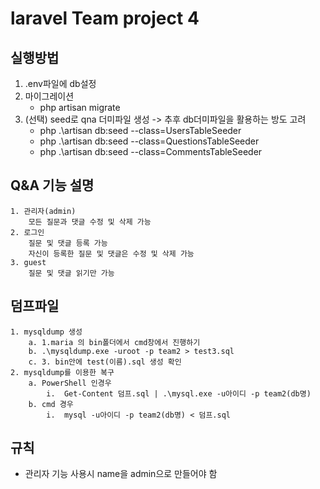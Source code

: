 laravel Team project 4
======================

## 실행방법

1. .env파일에 db설정
2. 마이그레이션
    - php artisan migrate
3. (선택) seed로 qna 더미파일 생성 -> 추후 db더미파일을 활용하는 방도 고려
    - php .\artisan db:seed --class=UsersTableSeeder  
    - php .\artisan db:seed --class=QuestionsTableSeeder
    - php .\artisan db:seed --class=CommentsTableSeeder 


## Q&A 기능 설명
    1. 관리자(admin)
        모든 질문과 댓글 수정 및 삭제 가능
    2. 로그인
        질문 및 댓글 등록 가능
        자신이 등록한 질문 및 댓글은 수정 및 삭제 가능
    3. guest
        질문 및 댓글 읽기만 가능

## 덤프파일
    1. mysqldump 생성
		a. 1.maria 의 bin폴더에서 cmd창에서 진행하기
		b. .\mysqldump.exe -uroot -p team2 > test3.sql
		c. 3. bin안에 test(이름).sql 생성 확인
	2. mysqldump를 이용한 복구
		a. PowerShell 인경우
			i.  Get-Content 덤프.sql | .\mysql.exe -u아이디 -p team2(db명)
		b. cmd 경우
            i.  mysql -u아이디 -p team2(db명) < 덤프.sql

## 규칙

 - 관리자 기능 사용시 name을 admin으로 만들어야 함